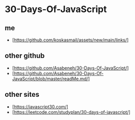 # 30-Days-Of-JavaScript


## me
   - [https://github.com/koskasmail/assets/new/main/links/]

## other github
 - [https://github.com/Asabeneh/30-Days-Of-JavaScript/]
 - [https://github.com/Asabeneh/30-Days-Of-JavaScript/blob/master/readMe.md/]

## other sites
 - [https://javascript30.com/]
 - [https://leetcode.com/studyplan/30-days-of-javascript/]
 


